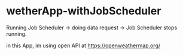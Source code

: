 # wetherApp-withJobScheduler
Running Job Scheduler → doing data request → Job Scheduler stops running.

in this App, im using open API at https://openweathermap.org/
